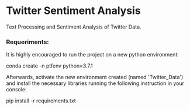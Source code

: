 # Twitter Sentiment Analysis
Text Processing and Sentiment Analysis of Twitter Data.
### Requeriments:
It is highly encouraged to run the project on a new python environment:

conda create -n ptfenv python=3.7.1

Afterwards, activate the new environment created (named 'Twitter_Data') and install the necessary libraries running the following instruction in your console:

pip install -r requirements.txt
